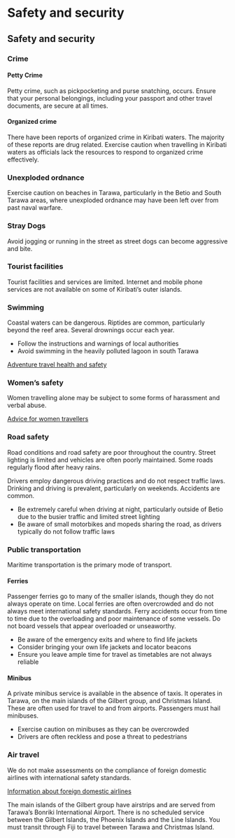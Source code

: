 # Safety and security

## Safety and security

### Crime

#### Petty Crime

Petty crime, such as pickpocketing and purse snatching, occurs. Ensure that your personal belongings, including your passport and other travel documents, are secure at all times.

#### Organized crime

There have been reports of organized crime in Kiribati waters. The majority of these reports are drug related. Exercise caution when travelling in Kiribati waters as officials lack the resources to respond to organized crime effectively.

### Unexploded ordnance

Exercise caution on beaches in Tarawa, particularly in the Betio and South Tarawa areas, where unexploded ordnance may have been left over from past naval warfare.

### Stray Dogs

Avoid jogging or running in the street as street dogs can become aggressive and bite.

### Tourist facilities

Tourist facilities and services are limited. Internet and mobile phone services are not available on some of Kiribati’s outer islands.

### Swimming

Coastal waters can be dangerous. Riptides are common, particularly beyond the reef area. Several drownings occur each year.

* Follow the instructions and warnings of local authorities
* Avoid swimming in the heavily polluted lagoon in south Tarawa

[Adventure travel health and safety](https://travel.gc.ca/travelling/health-safety/adventure-travellers)

### Women’s safety

Women travelling alone may be subject to some forms of harassment and verbal abuse.

[Advice for women travellers](https://travel.gc.ca/travelling/health-safety/advice-for-women-travellers "Advice for women travellers")

### Road safety

Road conditions and road safety are poor throughout the country. Street lighting is limited and vehicles are often poorly maintained. Some roads regularly flood after heavy rains.

Drivers employ dangerous driving practices and do not respect traffic laws. Drinking and driving is prevalent, particularly on weekends. Accidents are common.

* Be extremely careful when driving at night, particularly outside of Betio due to the busier traffic and limited street lighting
* Be aware of small motorbikes and mopeds sharing the road, as drivers typically do not follow traffic laws

### Public transportation

Maritime transportation is the primary mode of transport.

#### Ferries

Passenger ferries go to many of the smaller islands, though they do not always operate on time. Local ferries are often overcrowded and do not always meet international safety standards. Ferry accidents occur from time to time due to the overloading and poor maintenance of some vessels. Do not board vessels that appear overloaded or unseaworthy.

* Be aware of the emergency exits and where to find life jackets
* Consider bringing your own life jackets and locator beacons
* Ensure you leave ample time for travel as timetables are not always reliable

#### Minibus

A private minibus service is available in the absence of taxis. It operates in Tarawa, on the main islands of the Gilbert group, and Christmas Island. These are often used for travel to and from airports. Passengers must hail minibuses.

* Exercise caution on minibuses as they can be overcrowded
* Drivers are often reckless and pose a threat to pedestrians

### Air travel

We do not make assessments on the compliance of foreign domestic airlines with international safety standards.

[Information about foreign domestic airlines](https://travel.gc.ca/air/in-flight-safety#other)

The main islands of the Gilbert group have airstrips and are served from Tarawa’s Bonriki International Airport. There is no scheduled service between the Gilbert Islands, the Phoenix Islands and the Line Islands. You must transit through Fiji to travel between Tarawa and Christmas Island.